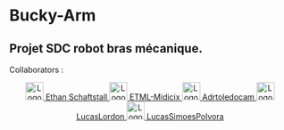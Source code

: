 # Bucky-Arm
Projet SDC robot bras mécanique. <br>
---
Collaborators : <br>
<p align="center">
  <a href="https://github.com/ethanschafstall">
    <img src="https://avatars.githubusercontent.com/u/7724486?v=4" alt="Logo de Ethan Schafstall" width="32">
  </a>
  <a href="https://github.com/ethanschafstall">
    Ethan Schaftstall
  </a>
  <a href="https://github.com/ETML-Midicix">
    <img src="https://avatars.githubusercontent.com/u/119678382?v=4" alt="Logo de ETML-Midicix" width="32">
  </a>
  <a href="https://github.com/ETML-Midicix">
    ETML-Midicix
  </a>
  <a href="https://github.com/Adrtoledocam">
    <img src="https://avatars.githubusercontent.com/u/129833090?v=4" alt="Logo de Adrtoledocam" width="32">
  </a>
  <a href="https://github.com/Adrtoledocam">
    Adrtoledocam
  </a>
  <a href="https://github.com/LucasLordon">
    <img src="https://avatars.githubusercontent.com/u/122774884?v=4" alt="Logo de LucasLordon" width="32">
  </a>
  <a href="https://github.com/LucasLordon">
    LucasLordon
  </a>
  <a href="https://github.com/LucasSimoesPolvora">
    <img src="https://avatars.githubusercontent.com/u/122774951?v=4" alt="Logo de ETML-Midicix" width="32">
  </a>
  <a href="https://github.com/LucasSimoesPolvora">
    LucasSimoesPolvora
  </a>
</p>
